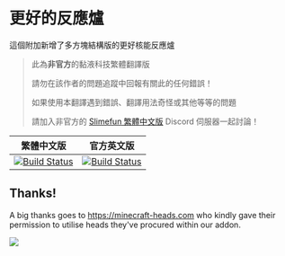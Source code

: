 # 更好的反應爐
這個附加新增了多方塊結構版的更好核能反應爐

> 此為**非官方**的黏液科技繁體翻譯版
>
> 請勿在該作者的問題追蹤中回報有關此的任何錯誤！
>
> 如果使用本翻譯遇到錯誤、翻譯用法奇怪或其他等等的問題
>
> 請加入非官方的 [Slimefun 繁體中文版][TraditionalChinese-DiscordLink] Discord 伺服器一起討論！

| 繁體中文版 | 官方英文版 |
| -------- | -------- |
| [![Build Status][TraditionalChinese-Badge]][TraditionalChinese-Link] | [![Build Status][Official-Badge]][Official-Link] |

[TraditionalChinese-Badge]: https://xmikux.github.io/builds/SlimeTraditionalTranslation/Better-Nuclear-Generator/master/badge.svg
[TraditionalChinese-Link]: https://xmikux.github.io/builds/SlimeTraditionalTranslation/Better-Nuclear-Generator/master/
[TraditionalChinese-DiscordLink]: https://discord.gg/GF4CwjFXT9
[Official-Badge]: https://thebusybiscuit.github.io/builds/CAPS123987/Better-Nuclear-Generator/master/badge.svg
[Official-Link]: https://thebusybiscuit.github.io/builds/CAPS123987/Better-Nuclear-Generator/master

## Thanks!

A big thanks goes to https://minecraft-heads.com who kindly gave their permission to utilise heads they've procured within our addon.

[![](https://minecraft-heads.com/images/banners/minecraft-heads_fullbanner_468x60.png)](https://minecraft-heads.com/)
